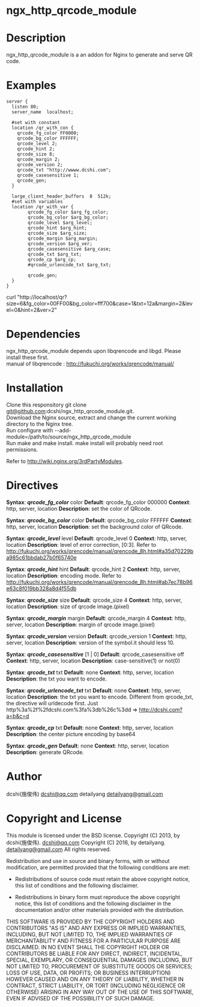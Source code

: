ngx_http_qrcode_module
======================

Description
===========

ngx_http_qrcode_module is a an addon for Nginx to generate and serve QR code.

Examples
========

    server {
      listen 80;
      server_name  localhost;

      #set with constant
      location /qr_with_con {
        qrcode_fg_color FF0000;
        qrcode_bg_color FFFFFF;
        qrcode_level 2;
        qrcode_hint 2;
        qrcode_size 8;
        qrcode_margin 2;
        qrcode_version 2;
        qrcode_txt "http://wwww.dcshi.com";
        qrcode_casesensitive 1;
        qrcode_gen;
      }

      large_client_header_buffers  8  512k;
      #set with variables
  	  location /qr_with_var {
    		qrcode_fg_color $arg_fg_color;
    		qrcode_bg_color $arg_bg_color;
    		qrcode_level $arg_level;
    		qrcode_hint $arg_hint;
    		qrcode_size $arg_size;
    		qrcode_margin $arg_margin;
    		qrcode_version $arg_ver;
    		qrcode_casesensitive $arg_case;
    		qrcode_txt $arg_txt;
            qrcode_cp $arg_cp;
    		#qrcode_urlencode_txt $arg_txt;

    		qrcode_gen;
  	  }
    }

curl "http://localhost/qr?size=6&fg_color=00FF00&bg_color=fff700&case=1&txt=12a&margin=2&level=0&hint=2&ver=2"

Dependencies
============
ngx_http_qrcode_module depends upon libqrencode and libgd. Please install these first.
<br/>
manual of libqrencode : http://fukuchi.org/works/qrencode/manual/

Installation
============
Clone this responsitory git clone git@github.com:dcshi/ngx_http_qrcode_module.git.
<br/>
Download the Nginx source, extract and change the current working directory to the Nginx tree.
<br/>
Run configure with --add-module=/path/to/source/ngx_http_qrcode_module
<br/>
Run make and make install. make install will probably need root permissions.
<br/>

Refer to http://wiki.nginx.org/3rdPartyModules.

Directives
==========
**Syntax**: ***qrcode_fg_color*** color
**Default**: qrcode_fg_color 000000
**Context**: http, server, location
**Description**: set the color of QRcode.
<br/>

**Syntax**: ***qrcode_bg_color*** color
**Default**: qrcode_bg_color FFFFFF
**Context**: http, server, location
**Description**: set the background color of QRcode.
<br/>

**Syntax**: ***qrcode_level*** level
**Default**: qrcode_level 0
**Context**: http, server, location
**Description**: level of error correction, [0:3]. Refer to http://fukuchi.org/works/qrencode/manual/qrencode_8h.html#a35d70229ba985c61bbdab27b0f65740e
<br/>

**Syntax**: ***qrcode_hint*** hint
**Default**: qrcode_hint 2
**Context**: http, server, location
**Description**: encoding mode. Refer to http://fukuchi.org/works/qrencode/manual/qrencode_8h.html#ab7ec78b96e63c8f019bb328a8d4f55db
<br/>

**Syntax**: ***qrcode_size*** size
**Default**: qrcode_size 4
**Context**: http, server, location
**Description**: size of qrcode image.(pixel)
<br/>

**Syntax**: ***qrcode_margin*** margin
**Default**: qrcode_margin 4
**Context**: http, server, location
**Description**: margin of qrcode image.(pixel)
<br/>

**Syntax**: ***qrcode_version*** version
**Default**: qrcode_version 1
**Context**: http, server, location
**Description**: version of the symbol.it should less 10.
<br/>

**Syntax**: ***qrcode_casesensitive*** [1 | 0]
**Default**: qrcode_casesensitive off
**Context**: http, server, location
**Description**: case-sensitive(1) or not(0)
<br/>

**Syntax**: ***qrcode_txt*** txt
**Default**: none
**Context**: http, server, location
**Description**: the txt you want to encode.
<br/>

**Syntax**: ***qrcode_urlencode_txt*** txt
**Default**: none
**Context**: http, server, location
**Description**: the txt you want to encode. Different from qrcode_txt, the directive will urldecode first. Just http%3a%2f%2fdcshi.com%3fa%3db%26c%3dd => http://dcshi.com?a=b&c=d
<br/>

**Syntax**: ***qrcode_cp*** txt
**Default**: none
**Context**: http, server, location
**Description**: the center picture encoding by base64
<br/>

**Syntax**: ***qrcode_gen***
**Default**: none
**Context**: http, server, location
**Description**: generate QRcode.
<br/>

Author
======
dcshi(施俊伟) <dcshi@qq.com>
detailyang  <detailyang@gmail.com>

Copyright and License
=====================
This module is licensed under the BSD license.
Copyright (C) 2013, by dcshi(施俊伟). <dcshi@qq.com>
Copyright (C) 2016, by detailyang. <detailyang@gmail.com>
All rights reserved.

Redistribution and use in source and binary forms, with or without modification, are permitted provided that the following conditions are met:

  * Redistributions of source code must retain the above copyright notice, this list of conditions and the following disclaimer.

  * Redistributions in binary form must reproduce the above copyright notice, this list of conditions and
      the following disclaimer in the documentation and/or other materials provided with the distribution.

THIS SOFTWARE IS PROVIDED BY THE COPYRIGHT HOLDERS AND CONTRIBUTORS "AS IS" AND ANY EXPRESS OR IMPLIED WARRANTIES,
INCLUDING, BUT NOT LIMITED TO, THE IMPLIED WARRANTIES OF MERCHANTABILITY AND FITNESS FOR A PARTICULAR PURPOSE ARE DISCLAIMED.
IN NO EVENT SHALL THE COPYRIGHT HOLDER OR CONTRIBUTORS BE LIABLE FOR ANY DIRECT, INDIRECT, INCIDENTAL, SPECIAL, EXEMPLARY,
OR CONSEQUENTIAL DAMAGES (INCLUDING, BUT NOT LIMITED TO, PROCUREMENT OF SUBSTITUTE GOODS OR SERVICES; LOSS OF USE, DATA, OR PROFITS;
OR BUSINESS INTERRUPTION) HOWEVER CAUSED AND ON ANY THEORY OF LIABILITY, WHETHER IN CONTRACT, STRICT LIABILITY,
OR TORT (INCLUDING NEGLIGENCE OR OTHERWISE) ARISING IN ANY WAY OUT OF THE USE OF THIS SOFTWARE, EVEN IF ADVISED OF THE POSSIBILITY OF SUCH DAMAGE.
